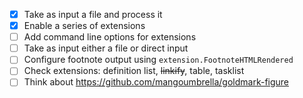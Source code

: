 - [x] Take as input a file and process it
- [x] Enable a series of extensions
- [ ] Add command line options for extensions
- [ ] Take as input either a file or direct input
- [ ] Configure footnote output using `extension.FootnoteHTMLRendered`
- [ ] Check extensions: definition list, ~~linkify~~, table, tasklist
- [ ] Think about https://github.com/mangoumbrella/goldmark-figure
